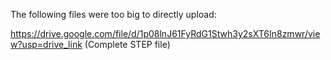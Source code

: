 The following files were too big to directly upload:

https://drive.google.com/file/d/1p08lnJ61FyRdG1Stwh3y2sXT6In8zmwr/view?usp=drive_link
(Complete STEP file)

